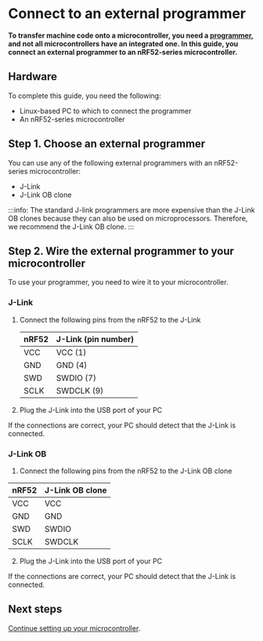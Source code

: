 # Connect to an external programmer

**To transfer machine code onto a microcontroller, you need a [programmer](https://www.engineersgarage.com/how-to-guides/microcontroller-programmer-burner), and not all microcontrollers have an integrated one. In this guide, you connect an external programmer to an nRF52-series microcontroller.**

## Hardware

To complete this guide, you need the following:

- Linux-based PC to which to connect the programmer
- An nRF52-series microcontroller

## Step 1. Choose an external programmer

You can use any of the following external programmers with an nRF52-series microcontroller:

- J-Link
- J-Link OB clone

:::info:
The standard J-link programmers are more expensive than the J-Link OB clones because they can also be used on microprocessors. Therefore, we recommend the J-Link OB clone.
:::

## Step 2. Wire the external programmer to your microcontroller

To use your programmer, you need to wire it to your microcontroller.
    
### J-Link

1. Connect the following pins from the nRF52 to the J-Link

    |    **nRF52**    |    **J-Link (pin number)**   |
    |-------------|-------------------|
    |    VCC      |    VCC (1)        |
    |    GND      |    GND (4)        |
    |    SWD      |    SWDIO (7)      |
    |    SCLK     |    SWDCLK (9)     |

2. Plug the J-Link into the USB port of your PC

If the connections are correct, your PC should detect that the J-Link is connected.
    
### J-Link OB

1. Connect the following pins from the nRF52 to the J-Link OB clone

|    **nRF52**    |    **J-Link OB clone**   |
|-------------|----------------|
|    VCC      |    VCC         |
|    GND      |    GND         |
|    SWD      |    SWDIO       |
|    SCLK     |    SWDCLK      |

2. Plug the J-Link into the USB port of your PC

If the connections are correct, your PC should detect that the J-Link is connected.

## Next steps

[Continue setting up your microcontroller](../introduction/get-started.md#step-2-set-up-).



